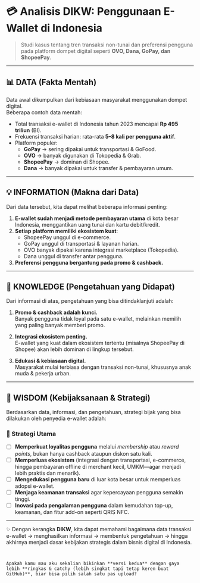 # 💳 Analisis DIKW: Penggunaan E-Wallet di Indonesia  
> Studi kasus tentang tren transaksi non-tunai dan preferensi pengguna pada platform dompet digital seperti **OVO, Dana, GoPay, dan ShopeePay**.

---

## 📊 DATA (Fakta Mentah)
Data awal dikumpulkan dari kebiasaan masyarakat menggunakan dompet digital.  
Beberapa contoh data mentah:  
- Total transaksi e-wallet di Indonesia tahun 2023 mencapai **Rp 495 triliun** (BI).  
- Frekuensi transaksi harian: rata-rata **5–8 kali per pengguna aktif**.  
- Platform populer:  
  - **GoPay** → sering dipakai untuk transportasi & GoFood.  
  - **OVO** → banyak digunakan di Tokopedia & Grab.  
  - **ShopeePay** → dominan di Shopee.  
  - **Dana** → banyak dipakai untuk transfer & pembayaran umum.  

---

## 💡 INFORMATION (Makna dari Data)
Dari data tersebut, kita dapat melihat beberapa informasi penting:  
1. **E-wallet sudah menjadi metode pembayaran utama** di kota besar Indonesia, menggantikan uang tunai dan kartu debit/kredit.  
2. **Setiap platform memiliki ekosistem kuat**:  
   - ShopeePay unggul di e-commerce.  
   - GoPay unggul di transportasi & layanan harian.  
   - OVO banyak dipakai karena integrasi marketplace (Tokopedia).  
   - Dana unggul di transfer antar pengguna.  
3. **Preferensi pengguna bergantung pada promo & cashback.**  

---

## 🧠 KNOWLEDGE (Pengetahuan yang Didapat)
Dari informasi di atas, pengetahuan yang bisa ditindaklanjuti adalah:  

1. **Promo & cashback adalah kunci.**  
   Banyak pengguna tidak loyal pada satu e-wallet, melainkan memilih yang paling banyak memberi promo.
   
2. **Integrasi ekosistem penting.**  
   E-wallet yang kuat dalam ekosistem tertentu (misalnya ShopeePay di Shopee) akan lebih dominan di lingkup tersebut.
   
3. **Edukasi & kebiasaan digital.**  
   Masyarakat mulai terbiasa dengan transaksi non-tunai, khususnya anak muda & pekerja urban.  

---

## 🎯 WISDOM (Kebijaksanaan & Strategi)
Berdasarkan data, informasi, dan pengetahuan, strategi bijak yang bisa dilakukan oleh penyedia e-wallet adalah:  

### 🔑 Strategi Utama
- [ ] **Memperkuat loyalitas pengguna** melalui *membership* atau *reward points*, bukan hanya cashback ataupun diskon satu kali.  
- [ ] **Memperluas ekosistem** (integrasi dengan transportasi, e-commerce, hingga pembayaran offline di merchant kecil, UMKM—agar menjadi lebih praktis dan menarik).  
- [ ] **Mengedukasi pengguna baru** di luar kota besar untuk memperluas adopsi e-wallet.  
- [ ] **Menjaga keamanan transaksi** agar kepercayaan pengguna semakin tinggi.
- [ ] **Inovasi pada pengalaman pengguna** dalam kemudahan top-up, keamanan, dan fitur add-on seperti QRIS NFC.

---

✨ Dengan kerangka **DIKW**, kita dapat memahami bagaimana data transaksi e-wallet → menghasilkan informasi → membentuk pengetahuan → hingga akhirnya menjadi dasar kebijakan strategis dalam bisnis digital di Indonesia.
```


Apakah kamu mau aku sekalian bikinkan **versi kedua** dengan gaya lebih **ringkas & catchy (lebih singkat tapi tetap keren buat GitHub)**, biar bisa pilih salah satu pas upload?
